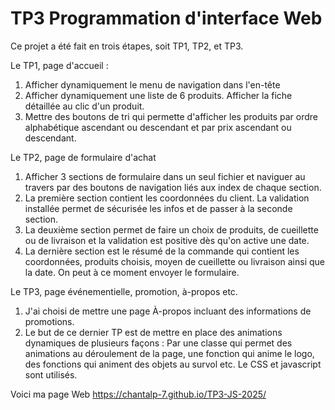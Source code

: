 # TP3 Programmation d'interface Web 
Ce projet a été fait en trois étapes, soit TP1, TP2, et TP3.

Le TP1, page d'accueil : 
1. Afficher dynamiquement le menu de navigation dans l'en-tête
2. Afficher dynamiquement une liste de 6 produits. Afficher la fiche détaillée au clic d'un produit.
3. Mettre des boutons de tri qui permette d'afficher les produits par ordre alphabétique ascendant ou descendant et par prix ascendant ou descendant.

Le TP2, page de formulaire d'achat
1. Afficher 3 sections de formulaire dans un seul fichier et naviguer au travers par des boutons de navigation liés aux index de chaque section.
2. La première section contient les coordonnées du client. La validation installée permet de sécurisée les infos et de passer à la seconde section.
3. La deuxième section permet de faire un choix de produits, de cueillette ou de livraison et la validation est positive dès qu'on active une date.
4. La dernière section est le résumé de la commande qui contient les coordonnées, produits choisis, moyen de cueillette ou livraison ainsi que la date. On peut à ce moment envoyer le formulaire.

Le TP3, page événementielle, promotion, à-propos etc.
1. J'ai choisi de mettre une page À-propos incluant des informations de promotions.
2. Le but de ce dernier TP est de mettre en place des animations dynamiques de plusieurs façons : Par une classe qui permet des animations au déroulement de la page, une fonction qui anime le logo, des fonctions qui animent des objets au survol etc. Le CSS et javascript sont utilisés.
    
Voici ma page Web 
https://chantalp-7.github.io/TP3-JS-2025/

